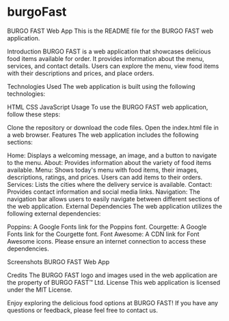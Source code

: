 # burgoFast
BURGO FAST Web App
This is the README file for the BURGO FAST web application.

Introduction
BURGO FAST is a web application that showcases delicious food items available for order. It provides information about the menu, services, and contact details. Users can explore the menu, view food items with their descriptions and prices, and place orders.

Technologies Used
The web application is built using the following technologies:

HTML
CSS
JavaScript
Usage
To use the BURGO FAST web application, follow these steps:

Clone the repository or download the code files.
Open the index.html file in a web browser.
Features
The web application includes the following sections:

Home: Displays a welcoming message, an image, and a button to navigate to the menu.
About: Provides information about the variety of food items available.
Menu: Shows today's menu with food items, their images, descriptions, ratings, and prices. Users can add items to their orders.
Services: Lists the cities where the delivery service is available.
Contact: Provides contact information and social media links.
Navigation: The navigation bar allows users to easily navigate between different sections of the web application.
External Dependencies
The web application utilizes the following external dependencies:

Poppins: A Google Fonts link for the Poppins font.
Courgette: A Google Fonts link for the Courgette font.
Font Awesome: A CDN link for Font Awesome icons.
Please ensure an internet connection to access these dependencies.

Screenshots
BURGO FAST Web App

Credits
The BURGO FAST logo and images used in the web application are the property of BURGO FAST™ Ltd.
License
This web application is licensed under the MIT License.

Enjoy exploring the delicious food options at BURGO FAST! If you have any questions or feedback, please feel free to contact us.
